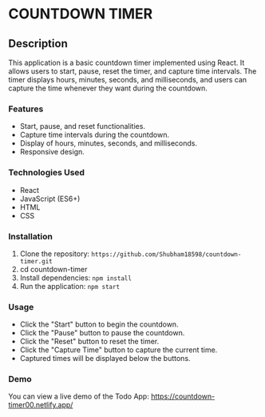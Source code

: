 # COUNTDOWN TIMER

## Description

This application is a basic countdown timer implemented using React. It allows users to start, pause, reset the timer, and capture time intervals. The timer displays hours, minutes, seconds, and milliseconds, and users can capture the time whenever they want during the countdown.

### Features

- Start, pause, and reset functionalities.
- Capture time intervals during the countdown.
- Display of hours, minutes, seconds, and milliseconds.
- Responsive design.


### Technologies Used

- React
- JavaScript (ES6+)
- HTML
- CSS

### Installation

1. Clone the repository: `https://github.com/Shubham18598/countdown-timer.git`
2. cd countdown-timer
3. Install dependencies: `npm install`
4. Run the application: `npm start`


### Usage

- Click the "Start" button to begin the countdown.
- Click the "Pause" button to pause the countdown.
- Click the "Reset" button to reset the timer.
- Click the "Capture Time" button to capture the current time.
- Captured times will be displayed below the buttons.

### Demo

You can view a live demo of the Todo App: https://countdown-timer00.netlify.app/

